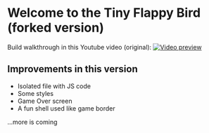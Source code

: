 # Welcome to the Tiny Flappy Bird (forked version)

Build walkthrough in this Youtube video (original):
[![Video preview](https://img.youtube.com/vi/mfk8Rk2eUJY/0.jpg)](https://www.youtube.com/watch?v=mfk8Rk2eUJY)

## Improvements in this version

- Isolated file with JS code
- Some styles
- Game Over screen
- A fun shell used like game border

...more is coming